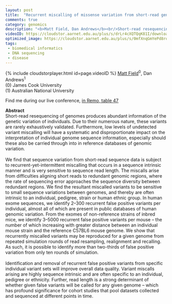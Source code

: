 ```yaml
---
layout: post
title:  "Recurrent miscalling of missense variation from short-read genome sequence data"
comments: true
category: genomics
description: "<b>Matt Field, Dan Andrews</b><br/>Short-read resequencing of genomes produces abunda..."
videoID: https://cloudstor.aarnet.edu.au/plus/s/drLr4cXQTQqK81I/download
optimized_image: https://cloudstor.aarnet.edu.au/plus/s/0mfXnqGmYePd8ro/download
tags:
 - biomedical informatics
 - DNA sequencing
 - disease
---
```

{% include cloudstorplayer.html id=page.videoID %}
[<u>Matt Field</u>](https://research.jcu.edu.au/portfolio/matt.field/)<sup>0</sup>, Dan Andrews<sup>1</sup><br/>
\(0\) James Cook University<br/>
\(1\) Australian National University

Find me during our live conference, [in Remo, table 47](https://remo.co)

<b>Abstract</b><br/>
Short-read resequencing of genomes produces abundant information of the genetic variation of individuals. Due to their numerous nature, these variants are rarely exhaustively validated. Furthermore, low levels of undetected variant miscalling will have a systematic and disproportionate impact on the interpretation of individual genome sequence information, especially should these also be carried through into in reference databases of genomic variation.<br/><br/>We find that sequence variation from short-read sequence data is subject to recurrent-yet-intermittent miscalling that occurs in a sequence intrinsic manner and is very sensitive to sequence read length. The miscalls arise from difficulties aligning short reads to redundant genomic regions, where the rate of sequencing error approaches the sequence diversity between redundant regions. We find the resultant miscalled variants to be sensitive to small sequence variations between genomes, and thereby are often intrinsic to an individual, pedigree, strain or human ethnic group. In human exome sequences, we identify 2–300 recurrent false positive variants per individual, almost all of which are present in public databases of human genomic variation. From the exomes of non-reference strains of inbred mice, we identify 3–5000 recurrent false positive variants per mouse – the number of which increasing with greater distance between an individual mouse strain and the reference C57BL6 mouse genome. We show that recurrently miscalled variants may be reproduced for a given genome from repeated simulation rounds of read resampling, realignment and recalling. As such, it is possible to identify more than two-thirds of false positive variation from only ten rounds of simulation.<br/><br/>Identification and removal of recurrent false positive variants from specific individual variant sets will improve overall data quality. Variant miscalls arising are highly sequence intrinsic and are often specific to an individual, pedigree or ethnicity. Further, read length is a strong determinant of whether given false variants will be called for any given genome – which has profound significance for cohort studies that pool datasets collected and sequenced at different points in time.
